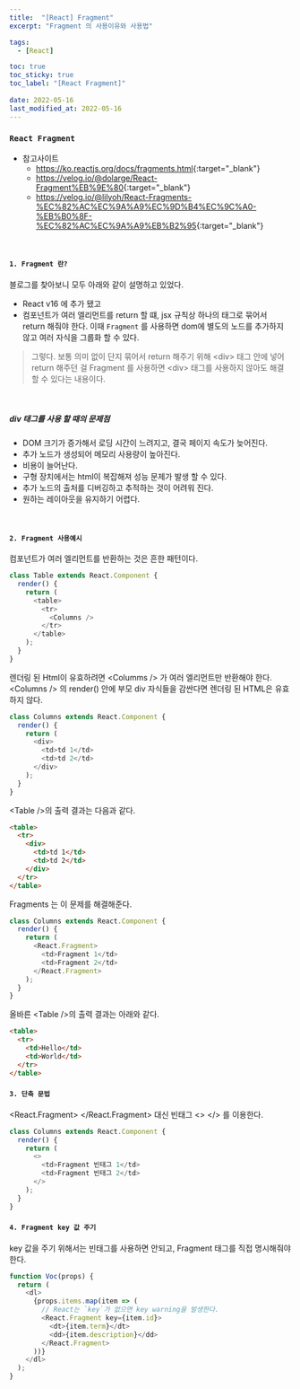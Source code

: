 ```yaml
---
title:  "[React] Fragment"
excerpt: "Fragment 의 사용이유와 사용법"

tags:
  - [React]

toc: true
toc_sticky: true
toc_label: "[React Fragment]"
 
date: 2022-05-16
last_modified_at: 2022-05-16
---
```


### ``React Fragment``

- 참고사이트
  - <https://ko.reactjs.org/docs/fragments.html>{:target="_blank"}
  - <https://velog.io/@dolarge/React-Fragment%EB%9E%80>{:target="_blank"}
  - <https://velog.io/@lilyoh/React-Fragments-%EC%82%AC%EC%9A%A9%EC%9D%B4%EC%9C%A0-%EB%B0%8F-%EC%82%AC%EC%9A%A9%EB%B2%95>{:target="_blank"}

<br>

#### `1. Fragment 란?`

블로그를 찾아보니 모두 아래와 같이 설명하고 있었다.

- React v16 에 추가 됐고
- 컴포넌트가 여러 엘리먼트를 return 할 떄, jsx 규칙상 하나의 태그로 묶어서 return 해줘야 한다. 이때 `Fragment` 를 사용하면 dom에 별도의 노드를 추가하지 않고 여러 자식을 그룹화 할 수 있다.

> 그렇다. 보통 의미 없이 단지 묶어서 return 해주기 위해 \<div> 태그 안에 넣어 return 해주던 걸 Fragment 를 사용하면 \<div> 태그를 사용하지 않아도 해결 할 수 있다는 내용이다.

<br>

##### div 태그를 사용 할 때의 문제점

- DOM 크기가 증가해서 로딩 시간이 느려지고, 결국 페이지 속도가 늦어진다.
- 추가 노드가 생성되어 메모리 사용량이 높아진다.
- 비용이 늘어난다.
- 구형 장치에서는 html이 복잡해져 성능 문제가 발생 할 수 있다.
- 추가 노드의 출처를 디버깅하고 추적하는 것이 어려워 진다.
- 원하는 레이아웃을 유지하기 어렵다.


<br>

#### `2. Fragment 사용예시`

컴포넌트가 여러 엘리먼트를 반환하는 것은 흔한 패턴이다.

```js
class Table extends React.Component {
  render() {
    return (
      <table>
        <tr>
          <Columns />
        </tr>
      </table>
    );
  }
}
```

렌더링 된 Html이 유효하려면 \<Columms /> 가 여러 <td> 엘리먼트만 반환해야 한다. <br>
\<Columns /> 의 render() 안에 부모 div 자식들을 감싼다면 렌더링 된 HTML은 유효하지 않다.

```js
class Columns extends React.Component {
  render() {
    return (
      <div>
        <td>td 1</td>
        <td>td 2</td>
      </div>
    );
  }
}
```


\<Table />의 출력 결과는 다음과 같다.

```html
<table>
  <tr>
    <div>
      <td>td 1</td>
      <td>td 2</td>
    </div>
  </tr>
</table>
```



Fragments 는 이 문제를 해결해준다.


```js
class Columns extends React.Component {
  render() {
    return (
      <React.Fragment>
        <td>Fragment 1</td>
        <td>Fragment 2</td>
      </React.Fragment>
    );
  }
}
```

올바른 \<Table />의 출력 결과는 아래와 같다.

```html
<table>
  <tr>
    <td>Hello</td>
    <td>World</td>
  </tr>
</table>
```


#### `3. 단축 문법`

\<React.Fragment> \</React.Fragment> 대신 빈태그 <> </> 를 이용한다.

```js
class Columns extends React.Component {
  render() {
    return (
      <>
        <td>Fragment 빈태그 1</td>
        <td>Fragment 빈태그 2</td>
      </>
    );
  }
}
```

#### `4. Fragment key 값 주기`

key 값을 주기 위해서는 빈태그를 사용하면 안되고, Fragment 태그를 직접 명시해줘야 한다.

```js
function Voc(props) {
  return (
    <dl>
      {props.items.map(item => (
        // React는 `key`가 없으면 key warning을 발생한다.
        <React.Fragment key={item.id}>
          <dt>{item.term}</dt>
          <dd>{item.description}</dd>
        </React.Fragment>
      ))}
    </dl>
  );
}
```